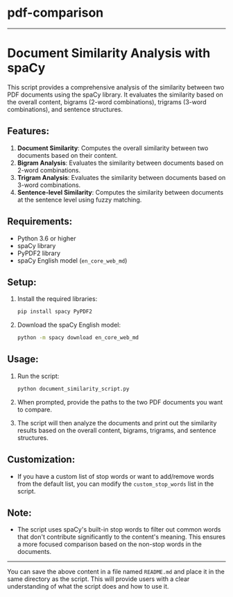 # pdf-comparison
---

# Document Similarity Analysis with spaCy

This script provides a comprehensive analysis of the similarity between two PDF documents using the spaCy library. It evaluates the similarity based on the overall content, bigrams (2-word combinations), trigrams (3-word combinations), and sentence structures.

## Features:

1. **Document Similarity**: Computes the overall similarity between two documents based on their content.
2. **Bigram Analysis**: Evaluates the similarity between documents based on 2-word combinations.
3. **Trigram Analysis**: Evaluates the similarity between documents based on 3-word combinations.
4. **Sentence-level Similarity**: Computes the similarity between documents at the sentence level using fuzzy matching.

## Requirements:

- Python 3.6 or higher
- spaCy library
- PyPDF2 library
- spaCy English model (`en_core_web_md`)

## Setup:

1. Install the required libraries:
   ```bash
   pip install spacy PyPDF2
   ```

2. Download the spaCy English model:
   ```bash
   python -m spacy download en_core_web_md
   ```

## Usage:

1. Run the script:
   ```bash
   python document_similarity_script.py
   ```

2. When prompted, provide the paths to the two PDF documents you want to compare.

3. The script will then analyze the documents and print out the similarity results based on the overall content, bigrams, trigrams, and sentence structures.

## Customization:

- If you have a custom list of stop words or want to add/remove words from the default list, you can modify the `custom_stop_words` list in the script.

## Note:

- The script uses spaCy's built-in stop words to filter out common words that don't contribute significantly to the content's meaning. This ensures a more focused comparison based on the non-stop words in the documents.

---

You can save the above content in a file named `README.md` and place it in the same directory as the script. This will provide users with a clear understanding of what the script does and how to use it.

